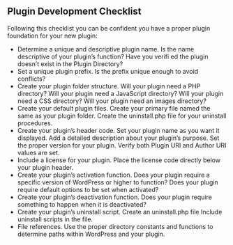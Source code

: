 ## Plugin Development Checklist
Following this checklist you can be confident you have a proper plugin foundation for your new plugin:
- Determine a unique and descriptive plugin name. Is the name descriptive of your plugin’s function? Have you verifi ed the plugin doesn’t exist in the Plugin Directory?
- Set a unique plugin prefix. Is the prefix unique enough to avoid conflicts?
- Create your plugin folder structure. Will your plugin need a PHP directory? Will your plugin need a JavaScript directory? Will your plugin need a CSS directory? Will your plugin need an images directory?
- Create your default plugin files. Create your primary file named the same as your plugin folder. Create the uninstall.php file for your uninstall procedures.
- Create your plugin’s header code. Set your plugin name as you want it displayed. Add a detailed description about your plugin’s purpose. Set the proper version for your plugin. Verify both Plugin URI and Author URI values are set.
- Include a license for your plugin. Place the license code directly below your plugin header.
- Create your plugin’s activation function. Does your plugin require a specific version of WordPress or higher to function? Does your plugin require default options to be set when activated?
- Create your plugin’s deactivation function. Does your plugin require something to happen when it is deactivated?
- Create your plugin’s uninstall script. Create an uninstall.php file Include uninstall scripts in the file.
- File references. Use the proper directory constants and functions to determine paths within WordPress and your plugin.
